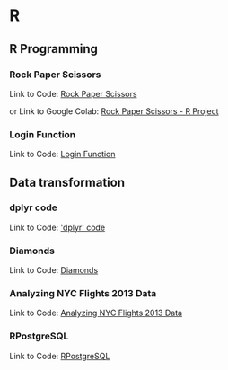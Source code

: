 # R

## R Programming

### Rock Paper Scissors

Link to Code: [Rock Paper Scissors](rock_paper_scissors.r)

or Link to Google Colab: [Rock Paper Scissors - R Project](https://colab.research.google.com/drive/1JlQhGCbcCSe1185fQ2cJuLLgtCswc7X8?usp=sharing)

### Login Function

Link to Code: [Login Function](login_function.r)

## Data transformation

### dplyr code

Link to Code: ['dplyr' code](dplyr_mtcars.r)

### Diamonds

Link to Code: [Diamonds](diamonds.r)

### Analyzing NYC Flights 2013 Data

Link to Code: [Analyzing NYC Flights 2013 Data](analyzing_nycflights13.ipynb)

### RPostgreSQL

Link to Code: [RPostgreSQL](RPostgreSQL.ipynb)
